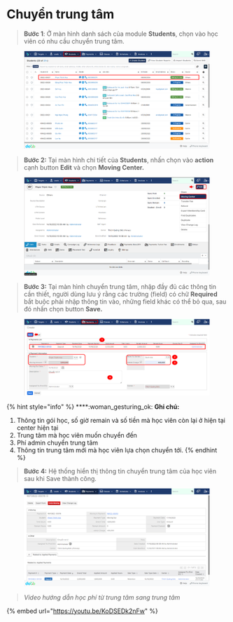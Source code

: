 # Chuyển trung tâm

> **Bước 1**: Ở màn hình danh sách của module **Students**, chọn vào học viên có nhu cầu chuyển trung tâm.

<figure><img src="../../../.gitbook/assets/image (54).png" alt=""><figcaption></figcaption></figure>

> **Bước 2:** Tại màn hình chi tiết của **Students**, nhấn chọn vào **action** cạnh button **Edit** và chọn **Moving Center.**

<figure><img src="../../../.gitbook/assets/image (53) (3).png" alt=""><figcaption></figcaption></figure>

> **Bước 3:** Tại màn hình chuyển trung tâm, nhập đầy đủ các thông tin cần thiết, người dùng lưu ý rằng các trường (field) có chữ **Required** bắt buộc phải nhập thông tin vào, những field khác có thể bỏ qua, sau đó nhấn chọn button **Save.**

<figure><img src="../../../.gitbook/assets/image (15) (3).png" alt=""><figcaption></figcaption></figure>

{% hint style="info" %}
****:woman\_gesturing\_ok: **Ghi chú:**

1. Thông tin gói học, số giờ remain và số tiền mà học viên còn lại ở hiện tại center hiện tại
2. Trung tâm mà học viên muốn chuyển đến
3. Phí admin chuyển trung tâm
4. Thông tin trung tâm mới mà học viên lựa chọn chuyển tới.
{% endhint %}

> **Bước 4:** Hệ thống hiển thị thông tin chuyển trung tâm của học viên sau khi Save thành công.

<figure><img src="../../../.gitbook/assets/image (3) (1) (4).png" alt=""><figcaption></figcaption></figure>

> _Video hướng dẫn học phí từ trung tâm sang trung tâm_

{% embed url="https://youtu.be/KoDSEDk2nFw" %}

